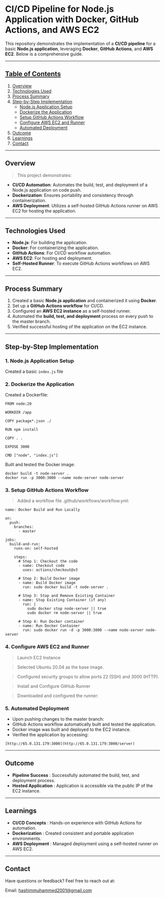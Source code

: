 # CI/CD Pipeline for Node.js Application with Docker, GitHub Actions, and AWS EC2

This repository demonstrates the implementation of a **CI/CD pipeline** for a basic **Node.js application**, leveraging **Docker**, **GitHub Actions**, and **AWS EC2**. Below is a comprehensive guide.

---

## <ins>Table of Contents</ins>

1. [Overview](#overview)
2. [Technologies Used](#technologies-used)
3. [Process Summary](#process-summary)
4. [Step-by-Step Implementation](#step-by-step-implementation)
   - [Node.js Application Setup](#1-nodejs-application-setup)
   - [Dockerize the Application](#2-dockerize-the-application)
   - [Setup GitHub Actions Workflow](#3-setup-github-actions-workflow)
   - [Configure AWS EC2 and Runner](#4-configure-aws-ec2-and-runner)
   - [Automated Deployment](#5-automated-deployment)
5. [Outcome](#outcome)
6. [Learnings](#learnings)
7. [Contact](#contact)

---

## <a name="overview"></a>Overview

> This project demonstrates:

- **CI/CD Automation**: Automates the build, test, and deployment of a Node.js application on code push.
- **Dockerization**: Ensures portability and consistency through containerization.
- **AWS Deployment**: Utilizes a self-hosted GitHub Actions runner on AWS EC2 for hosting the application.

---

## <a name="technologies-used"></a>Technologies Used

- **Node.js**: For building the application.
- **Docker**: For containerizing the application.
- **GitHub Actions**: For CI/CD workflow automation.
- **AWS EC2**: For hosting and deployment.
- **Self-Hosted Runner**: To execute GitHub Actions workflows on AWS EC2.

---

## <a name="process-summary"></a>Process Summary

1. Created a basic **Node.js application** and containerized it using **Docker**.
2. Set up a **GitHub Actions workflow** for CI/CD.
3. Configured an **AWS EC2 instance** as a self-hosted runner.
4. Automated the **build, test, and deployment** process on every push to the master branch.
5. Verified successful hosting of the application on the EC2 instance.

---

## <a name="step-by-step-implementation"></a>Step-by-Step Implementation

### <a name="1-nodejs-application-setup"></a>1. Node.js Application Setup

Created a basic `index.js` file


### <a name="2-dockerize-the-application"></a>2. Dockerize the Application

Created a Dockerfile:

```
FROM node:20

WORKDIR /app

COPY package*.json ./

RUN npm install

COPY . .

EXPOSE 3000

CMD ["node", "index.js"]
```


Built and tested the Docker image:
```
docker build -t node-server .
docker run -p 3000:3000 --name node-server node-server
```


 ### <a name="3-setup-github-actions-workflow"></a>3. Setup GitHub Actions Workflow
 
> Added a workflow file .github/workflows/workflow.yml:

```
name: Docker Build and Run Locally

on:
  push:
    branches:
      - master

jobs:
  build-and-run:
    runs-on: self-hosted 

    steps:
      # Step 1: Checkout the code
      - name: Checkout code
        uses: actions/checkout@v3

      # Step 2: Build Docker image
      - name: Build Docker image
        run: sudo docker build -t node-server .

      # Step 3: Stop and Remove Existing Container
      - name: Stop Existing Container (if any)
        run: |
          sudo docker stop node-server || true
          sudo docker rm node-server || true

      # Step 4: Run Docker container
      - name: Run Docker Container
        run: sudo docker run -d -p 3000:3000 --name node-server node-server
```


### <a name="4-configure-aws-ec2-and-runner"></a>4. Configure AWS EC2 and Runner

> Launch EC2 Instance

> Selected Ubuntu 20.04 as the base image.

> Configured security groups to allow ports 22 (SSH) and 3000 (HTTP).

> Install and Configure GitHub Runner

> Downloaded and configured the runner:


### <a name="5-automated-deployment"></a>5. Automated Deployment

- Upon pushing changes to the master branch:
- GitHub Actions workflow automatically built and tested the application.
- Docker image was built and deployed to the EC2 instance.
- Verified the application by accessing:
```
[http://65.0.131.179:3000](http://65.0.131.179:3000/server)
```
---

## <a name="outcome"></a>Outcome

- **Pipeline Success** : Successfully automated the build, test, and deployment process.
- **Hosted Application** : Application is accessible via the public IP of the EC2 instance.

---

## <a name="learnings"></a>Learnings

- **CI/CD Concepts** : Hands-on experience with GitHub Actions for automation.
- **Dockerization** : Created consistent and portable application environments.
- **AWS Deployment** : Managed deployment using a self-hosted runner on AWS EC2.

---

## <a name="contact"></a>Contact
Have questions or feedback? Feel free to reach out at:

Email: hashimmuhammed2001@gmail.com
